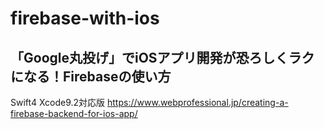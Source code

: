 # firebase-with-ios

## 「Google丸投げ」でiOSアプリ開発が恐ろしくラクになる！Firebaseの使い方
Swift4 Xcode9.2対応版
https://www.webprofessional.jp/creating-a-firebase-backend-for-ios-app/
